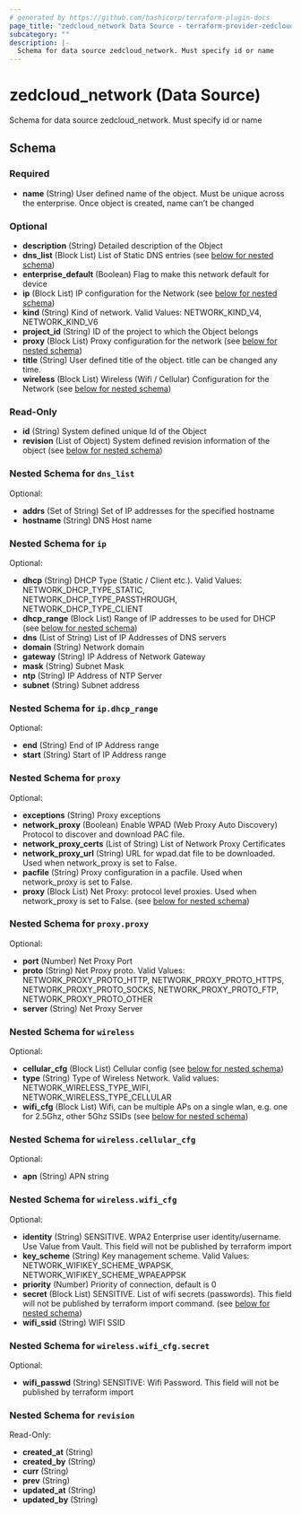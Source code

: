 ```yaml
---
# generated by https://github.com/hashicorp/terraform-plugin-docs
page_title: "zedcloud_network Data Source - terraform-provider-zedcloud"
subcategory: ""
description: |-
  Schema for data source zedcloud_network. Must specify id or name
---
```


# zedcloud_network (Data Source)

Schema for data source zedcloud_network. Must specify id or name



<!-- schema generated by tfplugindocs -->
## Schema

### Required

- **name** (String) User defined name of the object. Must be unique across the enterprise. Once object is created, name can’t be changed

### Optional

- **description** (String) Detailed description of the Object
- **dns_list** (Block List) List of Static DNS entries (see [below for nested schema](#nestedblock--dns_list))
- **enterprise_default** (Boolean) Flag to make this network default for device
- **ip** (Block List) IP configuration for the Network (see [below for nested schema](#nestedblock--ip))
- **kind** (String) Kind of network. Valid Values: NETWORK_KIND_V4, NETWORK_KIND_V6
- **project_id** (String) ID of the project to which the Object belongs
- **proxy** (Block List) Proxy configuration for the network (see [below for nested schema](#nestedblock--proxy))
- **title** (String) User defined title of the object. title can be changed any time.
- **wireless** (Block List) Wireless (Wifi / Cellular) Configuration for the Network (see [below for nested schema](#nestedblock--wireless))

### Read-Only

- **id** (String) System defined unique Id of the Object
- **revision** (List of Object) System defined revision information of the object (see [below for nested schema](#nestedatt--revision))

<a id="nestedblock--dns_list"></a>
### Nested Schema for `dns_list`

Optional:

- **addrs** (Set of String) Set of IP addresses for the specified hostname
- **hostname** (String) DNS Host name


<a id="nestedblock--ip"></a>
### Nested Schema for `ip`

Optional:

- **dhcp** (String) DHCP Type (Static / Client etc.). Valid Values: NETWORK_DHCP_TYPE_STATIC, NETWORK_DHCP_TYPE_PASSTHROUGH, NETWORK_DHCP_TYPE_CLIENT
- **dhcp_range** (Block List) Range of IP addresses to be used for DHCP (see [below for nested schema](#nestedblock--ip--dhcp_range))
- **dns** (List of String) List of IP Addresses of DNS servers
- **domain** (String) Network domain
- **gateway** (String) IP Address of Network Gateway
- **mask** (String) Subnet Mask
- **ntp** (String) IP Address of NTP Server
- **subnet** (String) Subnet address

<a id="nestedblock--ip--dhcp_range"></a>
### Nested Schema for `ip.dhcp_range`

Optional:

- **end** (String) End of IP Address range
- **start** (String) Start of IP Address range



<a id="nestedblock--proxy"></a>
### Nested Schema for `proxy`

Optional:

- **exceptions** (String) Proxy exceptions
- **network_proxy** (Boolean) Enable WPAD (Web Proxy Auto Discovery) Protocol to discover and download PAC file.
- **network_proxy_certs** (List of String) List of Network Proxy Certificates
- **network_proxy_url** (String) URL for wpad.dat file to be downloaded. Used when network_proxy is set to False.
- **pacfile** (String) Proxy configuration in a pacfile. Used when network_proxy is set to False.
- **proxy** (Block List) Net Proxy: protocol level proxies. Used when network_proxy is set to False. (see [below for nested schema](#nestedblock--proxy--proxy))

<a id="nestedblock--proxy--proxy"></a>
### Nested Schema for `proxy.proxy`

Optional:

- **port** (Number) Net Proxy Port
- **proto** (String) Net Proxy proto. Valid Values: NETWORK_PROXY_PROTO_HTTP, NETWORK_PROXY_PROTO_HTTPS, NETWORK_PROXY_PROTO_SOCKS, NETWORK_PROXY_PROTO_FTP, NETWORK_PROXY_PROTO_OTHER
- **server** (String) Net Proxy Server



<a id="nestedblock--wireless"></a>
### Nested Schema for `wireless`

Optional:

- **cellular_cfg** (Block List) Cellular config (see [below for nested schema](#nestedblock--wireless--cellular_cfg))
- **type** (String) Type of Wireless Network. Valid values: NETWORK_WIRELESS_TYPE_WIFI, NETWORK_WIRELESS_TYPE_CELLULAR
- **wifi_cfg** (Block List) Wifi, can be multiple APs on a single wlan, e.g. one for 2.5Ghz, other 5Ghz SSIDs (see [below for nested schema](#nestedblock--wireless--wifi_cfg))

<a id="nestedblock--wireless--cellular_cfg"></a>
### Nested Schema for `wireless.cellular_cfg`

Optional:

- **apn** (String) APN string


<a id="nestedblock--wireless--wifi_cfg"></a>
### Nested Schema for `wireless.wifi_cfg`

Optional:

- **identity** (String) SENSITIVE. WPA2 Enterprise user identity/username. Use Value from Vault. This field will not be published by terraform import
- **key_scheme** (String) Key management scheme. Valid Values: NETWORK_WIFIKEY_SCHEME_WPAPSK, NETWORK_WIFIKEY_SCHEME_WPAEAPPSK
- **priority** (Number) Priority of connection, default is 0
- **secret** (Block List) SENSITIVE. List of wifi secrets (passwords). This field will not be published by terraform import command. (see [below for nested schema](#nestedblock--wireless--wifi_cfg--secret))
- **wifi_ssid** (String) WIFI SSID

<a id="nestedblock--wireless--wifi_cfg--secret"></a>
### Nested Schema for `wireless.wifi_cfg.secret`

Optional:

- **wifi_passwd** (String) SENSITIVE: Wifi Password. This field will not be published by terraform import




<a id="nestedatt--revision"></a>
### Nested Schema for `revision`

Read-Only:

- **created_at** (String)
- **created_by** (String)
- **curr** (String)
- **prev** (String)
- **updated_at** (String)
- **updated_by** (String)


